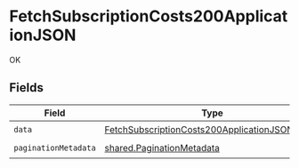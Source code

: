 # FetchSubscriptionCosts200ApplicationJSON

OK


## Fields

| Field                                                                                                                     | Type                                                                                                                      | Required                                                                                                                  | Description                                                                                                               |
| ------------------------------------------------------------------------------------------------------------------------- | ------------------------------------------------------------------------------------------------------------------------- | ------------------------------------------------------------------------------------------------------------------------- | ------------------------------------------------------------------------------------------------------------------------- |
| `data`                                                                                                                    | [FetchSubscriptionCosts200ApplicationJSONData](../../models/operations/fetchsubscriptioncosts200applicationjsondata.md)[] | :heavy_check_mark:                                                                                                        | N/A                                                                                                                       |
| `paginationMetadata`                                                                                                      | [shared.PaginationMetadata](../../models/shared/paginationmetadata.md)                                                    | :heavy_check_mark:                                                                                                        | N/A                                                                                                                       |